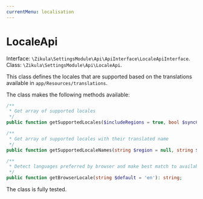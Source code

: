 ```yaml
---
currentMenu: localisation
---
```

# LocaleApi

Interface: `\Zikula\SettingsModule\Api\ApiInterface\LocaleApiInterface`.  
Class: `\Zikula\SettingsModule\Api\LocaleApi`.

This class defines the locales that are supported based on the translations available in `app/Resources/translations`.

The class makes the following methods available:

```php
/**
 * Get array of supported locales
 */
public function getSupportedLocales($includeRegions = true, bool $syncConfig = true): array;

/**
 * Get array of supported locales with their translated name
 */
public function getSupportedLocaleNames(string $region = null, string $displayLocale = null, $includeRegions = true): array;

/**
 * Detect languages preferred by browser and make best match to available provided languages.
 */
public function getBrowserLocale(string $default = 'en'): string;
```

The class is fully tested.
